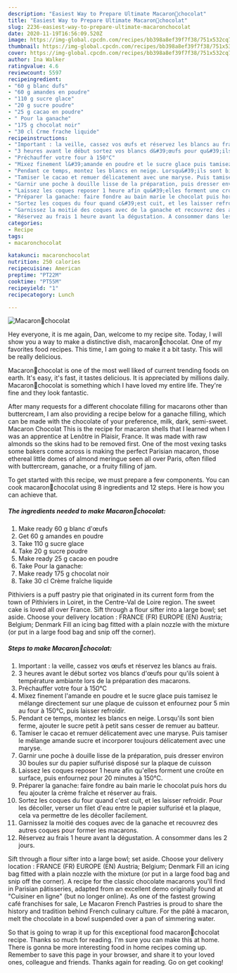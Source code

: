 ```yaml
---
description: "Easiest Way to Prepare Ultimate Macaron🦋chocolat"
title: "Easiest Way to Prepare Ultimate Macaron🦋chocolat"
slug: 2236-easiest-way-to-prepare-ultimate-macaronchocolat
date: 2020-11-19T16:56:09.520Z
image: https://img-global.cpcdn.com/recipes/bb398a8ef39f7f38/751x532cq70/macaron🦋chocolat-photo-principale-de-la-recette.jpg
thumbnail: https://img-global.cpcdn.com/recipes/bb398a8ef39f7f38/751x532cq70/macaron🦋chocolat-photo-principale-de-la-recette.jpg
cover: https://img-global.cpcdn.com/recipes/bb398a8ef39f7f38/751x532cq70/macaron🦋chocolat-photo-principale-de-la-recette.jpg
author: Ina Walker
ratingvalue: 4.6
reviewcount: 5597
recipeingredient:
- "60 g blanc dufs"
- "60 g amandes en poudre"
- "110 g sucre glace"
- "20 g sucre poudre"
- "25 g cacao en poudre"
- " Pour la ganache"
- "175 g chocolat noir"
- "30 cl Crme frache liquide"
recipeinstructions:
- "Important : la veille, cassez vos œufs et réservez les blancs au frais."
- "3 heures avant le début sortez vos blancs d&#39;œufs pour qu&#39;ils soient à température ambiante lors de la préparation des macarons."
- "Préchauffer votre four à 150°C"
- "Mixez finement l&#39;amande en poudre et le sucre glace puis tamisez le mélange directement sur une plaque de cuisson et enfournez pour 5 min au four à 150°C, puis laisser refroidir."
- "Pendant ce temps, montez les blancs en neige. Lorsqu&#39;ils sont bien ferme, ajouter le sucre petit à petit sans cesser de remuer au batteur."
- "Tamiser le cacao et remuer délicatement avec une maryse. Puis tamiser le mélange amande sucre et incorporer toujours délicatement avec une maryse."
- "Garnir une poche à douille lisse de la préparation, puis dresser environ 30 boules sur du papier sulfurisé disposé sur la plaque de cuisson"
- "Laissez les coques reposer 1 heure afin qu&#39;elles forment une croûte en surface, puis enfournez pour 20 minutes à 150°C."
- "Préparer la ganache: faire fondre au bain marie le chocolat puis hors du feu ajouter la crème fraîche et réserver au frais."
- "Sortez les coques du four quand c&#39;est cuit, et les laisser refroidir. Pour les décoller, verser un filet d&#39;eau entre le papier sulfurisé et la plaque, cela va permettre de les décoller facilement."
- "Garnissez la moitié des coques avec de la ganache et recouvrez des autres coques pour former les macarons."
- "Réservez au frais 1 heure avant la dégustation. A consommer dans les 2 jours."
categories:
- Recipe
tags:
- macaronchocolat

katakunci: macaronchocolat 
nutrition: 250 calories
recipecuisine: American
preptime: "PT22M"
cooktime: "PT55M"
recipeyield: "1"
recipecategory: Lunch

---
```



![Macaron🦋chocolat](https://img-global.cpcdn.com/recipes/bb398a8ef39f7f38/751x532cq70/macaron🦋chocolat-photo-principale-de-la-recette.jpg)

Hey everyone, it is me again, Dan, welcome to my recipe site. Today, I will show you a way to make a distinctive dish, macaron🦋chocolat. One of my favorites food recipes. This time, I am going to make it a bit tasty. This will be really delicious.

Macaron🦋chocolat is one of the most well liked of current trending foods on earth. It's easy, it's fast, it tastes delicious. It is appreciated by millions daily. Macaron🦋chocolat is something which I have loved my entire life. They're fine and they look fantastic.

After many requests for a different chocolate filling for macarons other than buttercream, I am also providing a recipe below for a ganache filling, which can be made with the chocolate of your preference, milk, dark, semi-sweet. Macaron Chocolat This is the recipe for macaron shells that I learned when I was an apprentice at Lenôtre in Plaisir, France. It was made with raw almonds so the skins had to be removed first. One of the most vexing tasks some bakers come across is making the perfect Parisian macaron, those ethereal little domes of almond meringue seen all over Paris, often filled with buttercream, ganache, or a fruity filling of jam.


To get started with this recipe, we must prepare a few components. You can cook macaron🦋chocolat using 8 ingredients and 12 steps. Here is how you can achieve that.

<!--inarticleads1-->

##### The ingredients needed to make Macaron🦋chocolat:

1. Make ready 60 g blanc d&#39;œufs
1. Get 60 g amandes en poudre
1. Take 110 g sucre glace
1. Take 20 g sucre poudre
1. Make ready 25 g cacao en poudre
1. Take  Pour la ganache:
1. Make ready 175 g chocolat noir
1. Take 30 cl Crème fraîche liquide


Pithiviers is a puff pastry pie that originated in its current form from the town of Pithiviers in Loiret, in the Centre-Val de Loire region. The sweet cake is loved all over France. Sift through a flour sifter into a large bowl; set aside. Choose your delivery location : FRANCE (FR) EUROPE (EN) Austria; Belgium; Denmark Fill an icing bag fitted with a plain nozzle with the mixture (or put in a large food bag and snip off the corner). 

<!--inarticleads2-->

##### Steps to make Macaron🦋chocolat:

1. Important : la veille, cassez vos œufs et réservez les blancs au frais.
1. 3 heures avant le début sortez vos blancs d&#39;œufs pour qu&#39;ils soient à température ambiante lors de la préparation des macarons.
1. Préchauffer votre four à 150°C
1. Mixez finement l&#39;amande en poudre et le sucre glace puis tamisez le mélange directement sur une plaque de cuisson et enfournez pour 5 min au four à 150°C, puis laisser refroidir.
1. Pendant ce temps, montez les blancs en neige. Lorsqu&#39;ils sont bien ferme, ajouter le sucre petit à petit sans cesser de remuer au batteur.
1. Tamiser le cacao et remuer délicatement avec une maryse. Puis tamiser le mélange amande sucre et incorporer toujours délicatement avec une maryse.
1. Garnir une poche à douille lisse de la préparation, puis dresser environ 30 boules sur du papier sulfurisé disposé sur la plaque de cuisson
1. Laissez les coques reposer 1 heure afin qu&#39;elles forment une croûte en surface, puis enfournez pour 20 minutes à 150°C.
1. Préparer la ganache: faire fondre au bain marie le chocolat puis hors du feu ajouter la crème fraîche et réserver au frais.
1. Sortez les coques du four quand c&#39;est cuit, et les laisser refroidir. Pour les décoller, verser un filet d&#39;eau entre le papier sulfurisé et la plaque, cela va permettre de les décoller facilement.
1. Garnissez la moitié des coques avec de la ganache et recouvrez des autres coques pour former les macarons.
1. Réservez au frais 1 heure avant la dégustation. A consommer dans les 2 jours.


Sift through a flour sifter into a large bowl; set aside. Choose your delivery location : FRANCE (FR) EUROPE (EN) Austria; Belgium; Denmark Fill an icing bag fitted with a plain nozzle with the mixture (or put in a large food bag and snip off the corner). A recipe for the classic chocolate macarons you&#39;ll find in Parisian pâtisseries, adapted from an excellent demo originally found at &#34;Cuisiner en ligne&#34; (but no longer online). As one of the fastest growing café franchises for sale, Le Macaron French Pastries is proud to share the history and tradition behind French culinary culture. For the pâté à macaron, melt the chocolate in a bowl suspended over a pan of simmering water. 

So that is going to wrap it up for this exceptional food macaron🦋chocolat recipe. Thanks so much for reading. I'm sure you can make this at home. There is gonna be more interesting food in home recipes coming up. Remember to save this page in your browser, and share it to your loved ones, colleague and friends. Thanks again for reading. Go on get cooking!
